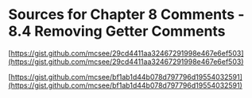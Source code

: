 # Sources for Chapter 8 Comments - 8.4 Removing Getter Comments


[https://gist.github.com/mcsee/29cd4411aa32467291998e467e6ef503](https://gist.github.com/mcsee/29cd4411aa32467291998e467e6ef503)

[https://gist.github.com/mcsee/bf1ab1d44b078d797796d19554032591](https://gist.github.com/mcsee/bf1ab1d44b078d797796d19554032591)